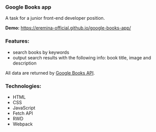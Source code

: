 ### Google Books app

A task for a junior front-end developer position.

**Demo:** https://eremina-official.github.io/google-books-app/

### Features:
- search books by keywords
- output search results with the following info: book title, image and description

All data are returned by [Google Books API](https://developers.google.com/books/docs/v1/using).

### Technologies:
- HTML
- CSS
- JavaScript
- Fetch API
- RWD
- Webpack